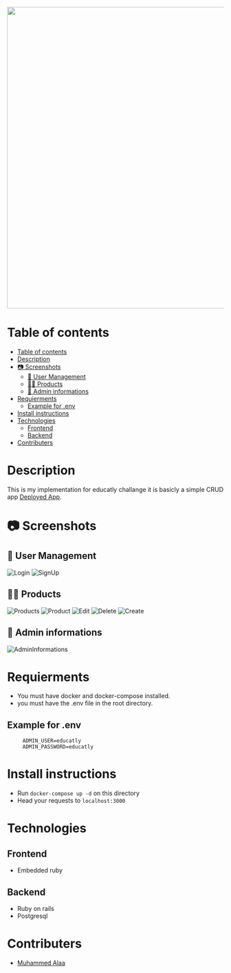 <p align="center"> 
    <img src="public/favicon.ico" width="700"/>
</p>

# Table of contents

- [Table of contents](#table-of-contents)
- [Description](#description)
- [📷 Screenshots](#-screenshots)
  - [🔑 User Management](#-user-management)
  - [🙍‍♂️ Products](#️-products)
  - [🔐 Admin informations](#-admin-informations)
- [Requierments](#requierments)
  - [Example for .env](#example-for-env)
- [Install instructions](#install-instructions)
- [Technologies](#technologies)
  - [Frontend](#frontend)
  - [Backend](#backend)
- [Contributers](#contributers)

# Description

This is my implementation for educatly challange it is basicly a simple CRUD app [Deployed App](https://pure-sands-67658.herokuapp.com).

# 📷 Screenshots

## 🔑 User Management

![Login](./ScreenShots/login.png)
![SignUp](./ScreenShots/admin.png)

## 🙍‍♂️ Products

![Products](./ScreenShots/products.png)
![Product](./ScreenShots/product.png)
![Edit](./ScreenShots/edit_product.png)
![Delete](./ScreenShots/delete_product.png)
![Create](./ScreenShots/new_product.png)

## 🔐 Admin informations

![AdminInformations](./ScreenShots/admin.png)

# Requierments
- You must have docker and docker-compose installed.
- you must have the .env file in the root directory.
## Example for .env
```
     ADMIN_USER=educatly
     ADMIN_PASSWORD=educatly
```
# Install instructions
- Run `docker-compose up -d` on this directory
- Head your requests to `localhost:3000`
# Technologies

## Frontend

- Embedded ruby

## Backend

- Ruby on rails
- Postgresql

# Contributers

- [Muhammed Alaa](https://github.com/MuhammeedAlaa)
